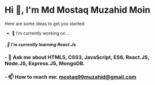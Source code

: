   # Hi  👋, I'm Md Mostaq Muzahid Moin


 
 

Here are some ideas to get you started:

- 🔭 I’m currently working on ...
##### . 🌱 I’m currently learning  React.Js
 ### - 💬 Ask me about  HTML5, CSS3, JavaScript, ES6, React.JS, Node.JS, Express.JS, MongoDB.
 ### - 📫 How to reach me: mostaq99muzahid@gmail.com
 
 
